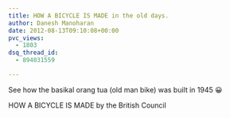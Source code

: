 ```yaml
---
title: HOW A BICYCLE IS MADE in the old days.
author: Danesh Manoharan
date: 2012-08-13T09:10:08+00:00
pvc_views:
  - 1803
dsq_thread_id:
  - 894031559

---
```

See how the basikal orang tua (old man bike) was built in 1945 😀

HOW A BICYCLE IS MADE by the British Council